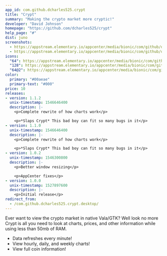 ```yaml
---
app_id: com.github.dcharles525.crypt
title: "Crypt"
summary: "Making the crypto market more cryptic!"
developer: "David Johnson"
homepage: "https://github.com/dcharles525/crypt"
help_page: "#"
dist: juno
screenshots:
  - https://appstream.elementary.io/appcenter/media/bionic/com/github/dcharles525.crypt/E279AA7CC60163988658ACEC6631968D/screenshots/image-1_orig.png
  - https://appstream.elementary.io/appcenter/media/bionic/com/github/dcharles525.crypt/E279AA7CC60163988658ACEC6631968D/screenshots/image-2_orig.png
icons:
  "64": https://appstream.elementary.io/appcenter/media/bionic/com/github/dcharles525.crypt/E279AA7CC60163988658ACEC6631968D/icons/64x64/com.github.dcharles525.crypt_com.github.dcharles525.crypt.png
  "128": https://appstream.elementary.io/appcenter/media/bionic/com/github/dcharles525.crypt/E279AA7CC60163988658ACEC6631968D/icons/128x128/com.github.dcharles525.crypt_com.github.dcharles525.crypt.png
  "64@2": https://appstream.elementary.io/appcenter/media/bionic/com/github/dcharles525.crypt/E279AA7CC60163988658ACEC6631968D/icons/64x64@2/com.github.dcharles525.crypt_com.github.dcharles525.crypt.png
color:
  primary: "#00aeae"
  primary-text: "#000"
price: 10
releases:
- version: 1.1.2
  unix-timestamp: 1546646400
  description: |-
    <p>Complete rewrite of how charts work</p>

    <p>*Slaps Crypt* This bad boy can fit so many bugs in it</p>
- version: 1.1.0
  unix-timestamp: 1546646400
  description: |-
    <p>Complete rewrite of how charts work</p>

    <p>*Slaps Crypt* This bad boy can fit so many bugs in it</p>
- version: 1.0.2
  unix-timestamp: 1546300800
  description: |-
    <p>Better window resizing</p>

    <p>AppCenter fixes</p>
- version: 1.0.0
  unix-timestamp: 1527897600
  description: |-
    <p>Initial release</p>
redirect_from:
  - /com.github.dcharles525.crypt.desktop/
---
```


<p>Ever want to view the crypto market in native Vala/GTK? Well look no more Crypt is all you need to look at charts, prices, and other information while using less than 50mb of RAM.</p>
<ul>
  <li>Data refreshes every minute!</li>
  <li>View hourly, daily, and weekly charts!</li>
  <li>View full coin information!</li>
</ul>